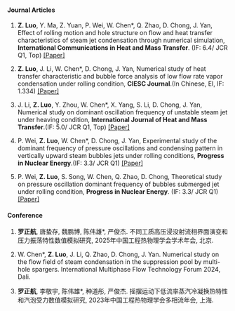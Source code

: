 
#### Journal Articles

1. <strong>Z. Luo</strong>, Y. Ma, Z. Yuan, P. Wei, W. Chen*, Q. Zhao, D. Chong, J. Yan, Effect of rolling motion and hole structure on flow and heat transfer characteristics of steam jet condensation through numerical simulation, <strong>International Communications in Heat and Mass Transfer</strong>. (IF: 6.4/ JCR Q1, Top) [\[Paper\]](https://doi.org/10.1016/j.icheatmasstransfer.2025.108792)

2. <strong>Z. Luo</strong>, J. Li, W. Chen*, D. Chong, J. Yan, Numerical study of heat transfer characteristic and bubble force analysis of low flow rate vapor condensation under rolling condition, <strong>CIESC Journal</strong>.(In Chinese, EI, IF: 1.334) [\[Paper\]](https://hgxb.cip.com.cn/CN/10.11949/0438-1157.20240250)

3. J. Li, <strong>Z. Luo</strong>, Y. Zhou, W. Chen*, X. Yang, S. Li, D. Chong, J. Yan, Numerical study on dominant oscillation frequency of unstable steam jet under heaving condition, <strong>International Journal of Heat and Mass Transfer</strong>.(IF: 5.0/ JCR Q1, Top) [\[Paper\]](https://doi.org/10.1016/j.ijheatmasstransfer.2023.125076)

4. P. Wei, <strong>Z. Luo</strong>, W. Chen*, D. Chong, J. Yan, Experimental study of the dominant frequency of pressure oscillations and condensing pattern in vertically upward steam bubbles jets under rolling conditions, <strong>Progress in Nuclear Energy</strong>.(IF: 3.3/ JCR Q1) [\[Paper\]](https://doi.org/10.1016/j.pnucene.2025.105655)

5. P. Wei, <strong>Z. Luo</strong>, S. Song, W. Chen, Q. Zhao, D. Chong, Theoretical study on pressure oscillation dominant frequency of bubbles submerged jet under rolling condition, <strong>Progress in Nuclear Energy</strong>. (IF: 
3.3/ JCR Q1) [\[Paper\]](https://doi.org/10.1016/j.pnucene.2024.105206)

#### Conference

1. <strong>罗正航</strong>, 唐蛰存, 魏鹏博, 陈伟雄*, 严俊杰. 不同工质高压浸没射流相界面演变和压力振荡特性数值模拟研究, 2025年中国工程热物理学会学术年会, 北京.

2. W. Chen*, <strong>Z. Luo</strong>, J. Li, Q. Zhao, D. Chong, J. Yan. Numerical study on the flow field of steam condensation in the suppression pool by multi-hole spargers. International Multiphase Flow Technology Forum 2024, Dali.

3. <strong>罗正航</strong>, 李敬宇, 陈伟雄*, 种道彤, 严俊杰. 摇摆运动下低流率蒸汽冷凝换热特性和汽泡受力数值模拟研究, 2023年中国工程热物理学会多相流年会, 上海.